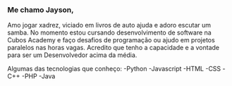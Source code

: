 ### Me chamo Jayson, 
Amo jogar xadrez, viciado em livros de auto ajuda e adoro escutar um samba.
No momento estou cursando desenvolvimento de software na Cubos Academy e faço desafios de programação ou ajudo em projetos paralelos nas horas vagas.
Acredito que tenho a capacidade e a vontade para ser um Desenvolvedor acima da média.

Algumas das tecnologias que conheço:
-Python
-Javascript
-HTML
-CSS
-C++
-PHP
-Java
